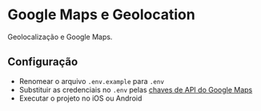 # Google Maps e Geolocation
 Geolocalização e Google Maps.

## Configuração

- Renomear o arquivo `.env.example` para `.env`
- Substituir as credenciais no `.env` pelas [chaves de API do Google Maps](https://console.cloud.google.com/google/maps-apis/credentials)
- Executar o projeto no iOS ou Android

